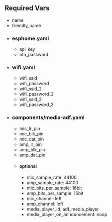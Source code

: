 ## Required Vars
- name
- friendly_name
- ### esphome.yaml
  - api_key
  - ota_password
- ### wifi.yaml
  - wifi_ssid
  - wifi_password
  - wifi_ssid_2
  - wifi_password_2
  - wifi_ssid_3
  - wifi_password_3
- ### components/media-adf.yaml
  - mic_lr_pin
  - mic_blk_pin
  - mic_dat_pin
  - amp_lr_pin
  - amp_blk_pin
  - amp_dat_pin
  - #### optional
    - mic_sample_rate: 44100
    - amp_sample_rate: 44100
    - mic_bits_per_sample: 16bit
    - amp_bits_per_sample: 16bit
    - mic_channel: left
    - amp_channel: left
    - media_player_id: adf_media_player
    - media_player_on_announcement: noop